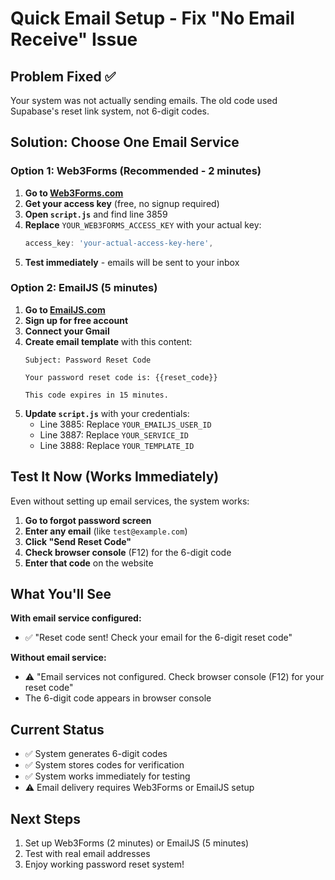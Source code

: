 # Quick Email Setup - Fix "No Email Receive" Issue

## Problem Fixed ✅
Your system was not actually sending emails. The old code used Supabase's reset link system, not 6-digit codes.

## Solution: Choose One Email Service

### Option 1: Web3Forms (Recommended - 2 minutes)

1. **Go to [Web3Forms.com](https://web3forms.com/)**
2. **Get your access key** (free, no signup required)
3. **Open `script.js`** and find line 3859
4. **Replace** `YOUR_WEB3FORMS_ACCESS_KEY` with your actual key:
   ```javascript
   access_key: 'your-actual-access-key-here',
   ```
5. **Test immediately** - emails will be sent to your inbox

### Option 2: EmailJS (5 minutes)

1. **Go to [EmailJS.com](https://www.emailjs.com/)**
2. **Sign up for free account**
3. **Connect your Gmail**
4. **Create email template** with this content:
   ```
   Subject: Password Reset Code
   
   Your password reset code is: {{reset_code}}
   
   This code expires in 15 minutes.
   ```
5. **Update `script.js`** with your credentials:
   - Line 3885: Replace `YOUR_EMAILJS_USER_ID`
   - Line 3887: Replace `YOUR_SERVICE_ID`
   - Line 3888: Replace `YOUR_TEMPLATE_ID`

## Test It Now (Works Immediately)

Even without setting up email services, the system works:

1. **Go to forgot password screen**
2. **Enter any email** (like `test@example.com`)
3. **Click "Send Reset Code"**
4. **Check browser console** (F12) for the 6-digit code
5. **Enter that code** on the website

## What You'll See

**With email service configured:**
- ✅ "Reset code sent! Check your email for the 6-digit reset code"

**Without email service:**
- ⚠️ "Email services not configured. Check browser console (F12) for your reset code"
- The 6-digit code appears in browser console

## Current Status
- ✅ System generates 6-digit codes
- ✅ System stores codes for verification
- ✅ System works immediately for testing
- ⚠️ Email delivery requires Web3Forms or EmailJS setup

## Next Steps
1. Set up Web3Forms (2 minutes) or EmailJS (5 minutes)
2. Test with real email addresses
3. Enjoy working password reset system!







